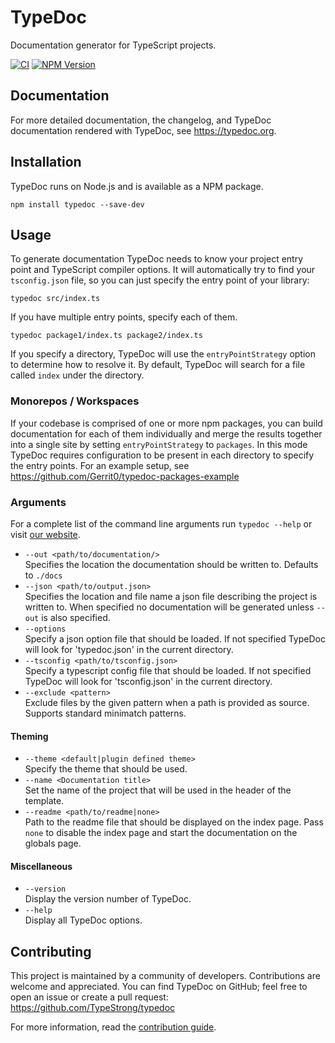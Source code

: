 # TypeDoc

Documentation generator for TypeScript projects.

[![CI](https://github.com/TypeStrong/typedoc/workflows/CI/badge.svg)](https://github.com/TypeStrong/typedoc/actions)
[![NPM Version](https://img.shields.io/npm/v/typedoc?color=33cd56&logo=npm)](https://www.npmjs.com/package/typedoc)

## Documentation

For more detailed documentation, the changelog, and TypeDoc documentation
rendered with TypeDoc, see https://typedoc.org.

## Installation

TypeDoc runs on Node.js and is available as a NPM package.

```text
npm install typedoc --save-dev
```

## Usage

To generate documentation TypeDoc needs to know your project entry point and
TypeScript compiler options. It will automatically try to find your
`tsconfig.json` file, so you can just specify the entry point of your library:

```text
typedoc src/index.ts
```

If you have multiple entry points, specify each of them.

```text
typedoc package1/index.ts package2/index.ts
```

If you specify a directory, TypeDoc will use the `entryPointStrategy` option to
determine how to resolve it. By default, TypeDoc will search for a file called
`index` under the directory.

### Monorepos / Workspaces

If your codebase is comprised of one or more npm packages, you can build
documentation for each of them individually and merge the results together into
a single site by setting `entryPointStrategy` to `packages`. In this mode
TypeDoc requires configuration to be present in each directory to specify the
entry points. For an example setup, see
https://github.com/Gerrit0/typedoc-packages-example

### Arguments

For a complete list of the command line arguments run `typedoc --help` or visit
[our website](https://typedoc.org/options/).

-   `--out <path/to/documentation/>`<br> Specifies the location the
    documentation should be written to. Defaults to `./docs`
-   `--json <path/to/output.json>`<br> Specifies the location and file name a
    json file describing the project is written to. When specified no
    documentation will be generated unless `--out` is also specified.
-   `--options`<br> Specify a json option file that should be loaded. If not
    specified TypeDoc will look for 'typedoc.json' in the current directory.
-   `--tsconfig <path/to/tsconfig.json>`<br> Specify a typescript config file
    that should be loaded. If not specified TypeDoc will look for
    'tsconfig.json' in the current directory.
-   `--exclude <pattern>`<br> Exclude files by the given pattern when a path is
    provided as source. Supports standard minimatch patterns.

#### Theming

-   `--theme <default|plugin defined theme>`<br> Specify the theme that should
    be used.
-   `--name <Documentation title>`<br> Set the name of the project that will be
    used in the header of the template.
-   `--readme <path/to/readme|none>`<br> Path to the readme file that should be
    displayed on the index page. Pass `none` to disable the index page and start
    the documentation on the globals page.

#### Miscellaneous

-   `--version`<br> Display the version number of TypeDoc.
-   `--help`<br> Display all TypeDoc options.

## Contributing

This project is maintained by a community of developers. Contributions are
welcome and appreciated. You can find TypeDoc on GitHub; feel free to open an
issue or create a pull request: https://github.com/TypeStrong/typedoc

For more information, read the
[contribution guide](https://github.com/TypeStrong/typedoc/blob/master/.github/CONTRIBUTING.md).
